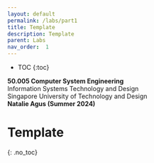 ```yaml
---
layout: default
permalink: /labs/part1
title: Template
description: Template
parent: Labs
nav_order:  1
---
```



* TOC
{:toc}

**50.005 Computer System Engineering**
<br>
Information Systems Technology and Design
<br>
Singapore University of Technology and Design
<br>
**Natalie Agus (Summer 2024)**

# Template 
{: .no_toc}

